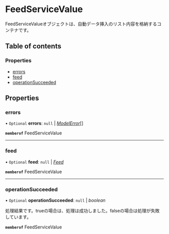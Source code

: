 # FeedServiceValue


<div lang=\"ja\">FeedServiceValueオブジェクトは、自動データ挿入のリスト内容を格納するコンテナです。</div> 

## Table of contents

### Properties

- [errors](feedservicevalue.md#errors)
- [feed](feedservicevalue.md#feed)
- [operationSucceeded](feedservicevalue.md#operationsucceeded)

## Properties

### errors

• `Optional` **errors**: ``null`` \| [*ModelError*](modelerror.md)[]

**`memberof`** FeedServiceValue

___

### feed

• `Optional` **feed**: ``null`` \| [*Feed*](feed.md)

**`memberof`** FeedServiceValue

___

### operationSucceeded

• `Optional` **operationSucceeded**: ``null`` \| *boolean*

<div lang=\"ja\">処理結果です。trueの場合は、処理は成功しました。falseの場合は処理が失敗しています。</div> 

**`memberof`** FeedServiceValue
